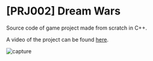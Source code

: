 # [PRJ002] Dream Wars

Source code of game project made from scratch in C++.

A video of the project can be found [here](https://www.youtube.com/watch?v=Fvi0mUBqppw).

![capture](./capture.gif)
